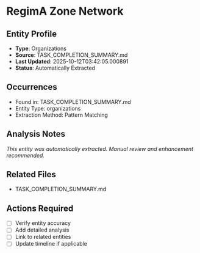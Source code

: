 # RegimA Zone Network

## Entity Profile
- **Type**: Organizations
- **Source**: TASK_COMPLETION_SUMMARY.md
- **Last Updated**: 2025-10-12T03:42:05.000891
- **Status**: Automatically Extracted

## Occurrences
- Found in: TASK_COMPLETION_SUMMARY.md
- Entity Type: organizations
- Extraction Method: Pattern Matching

## Analysis Notes
*This entity was automatically extracted. Manual review and enhancement recommended.*

## Related Files
- TASK_COMPLETION_SUMMARY.md

## Actions Required
- [ ] Verify entity accuracy
- [ ] Add detailed analysis
- [ ] Link to related entities
- [ ] Update timeline if applicable
